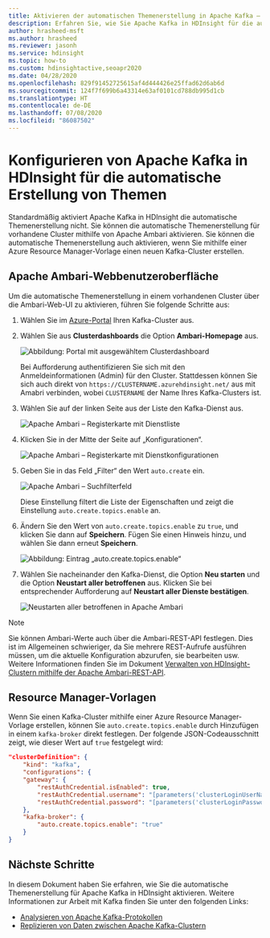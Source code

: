 ```yaml
---
title: Aktivieren der automatischen Themenerstellung in Apache Kafka – Azure HDInsight
description: Erfahren Sie, wie Sie Apache Kafka in HDInsight für die automatische Erstellung von Themen konfigurieren. Sie können Kafka konfigurieren, indem Sie `auto.create.topics.enable` über Ambari auf TRUE festlegen. Dies können Sie auch während der Clustererstellung über PowerShell- oder Resource Manager-Vorlagen festlegen.
author: hrasheed-msft
ms.author: hrasheed
ms.reviewer: jasonh
ms.service: hdinsight
ms.topic: how-to
ms.custom: hdinsightactive,seoapr2020
ms.date: 04/28/2020
ms.openlocfilehash: 829f91452725615af4d444426e25ffad62d6ab6d
ms.sourcegitcommit: 124f7f699b6a43314e63af0101cd788db995d1cb
ms.translationtype: HT
ms.contentlocale: de-DE
ms.lasthandoff: 07/08/2020
ms.locfileid: "86087502"
---
```

# <a name="how-to-configure-apache-kafka-on-hdinsight-to-automatically-create-topics"></a>Konfigurieren von Apache Kafka in HDInsight für die automatische Erstellung von Themen

Standardmäßig aktiviert Apache Kafka in HDInsight die automatische Themenerstellung nicht. Sie können die automatische Themenerstellung für vorhandene Cluster mithilfe von Apache Ambari aktivieren. Sie können die automatische Themenerstellung auch aktivieren, wenn Sie mithilfe einer Azure Resource Manager-Vorlage einen neuen Kafka-Cluster erstellen.

## <a name="apache-ambari-web-ui"></a>Apache Ambari-Webbenutzeroberfläche

Um die automatische Themenerstellung in einem vorhandenen Cluster über die Ambari-Web-UI zu aktivieren, führen Sie folgende Schritte aus:

1. Wählen Sie im [Azure-Portal](https://portal.azure.com) Ihren Kafka-Cluster aus.

1. Wählen Sie aus **Clusterdashboards** die Option **Ambari-Homepage** aus.

    ![Abbildung: Portal mit ausgewähltem Clusterdashboard](./media/apache-kafka-auto-create-topics/azure-portal-cluster-dashboard-ambari.png)

    Bei Aufforderung authentifizieren Sie sich mit den Anmeldeinformationen (Admin) für den Cluster. Stattdessen können Sie sich auch direkt von `https://CLUSTERNAME.azurehdinsight.net/` aus mit Amabri verbinden, wobei `CLUSTERNAME` der Name Ihres Kafka-Clusters ist.

1. Wählen Sie auf der linken Seite aus der Liste den Kafka-Dienst aus.

    ![Apache Ambari – Registerkarte mit Dienstliste](./media/apache-kafka-auto-create-topics/hdinsight-service-list.png)

1. Klicken Sie in der Mitte der Seite auf „Konfigurationen“.

    ![Apache Ambari – Registerkarte mit Dienstkonfigurationen](./media/apache-kafka-auto-create-topics/hdinsight-service-config.png)

1. Geben Sie in das Feld „Filter“ den Wert `auto.create` ein.

    ![Apache Ambari – Suchfilterfeld](./media/apache-kafka-auto-create-topics/hdinsight-filter-field.png)

    Diese Einstellung filtert die Liste der Eigenschaften und zeigt die Einstellung `auto.create.topics.enable` an.

1. Ändern Sie den Wert von `auto.create.topics.enable` zu `true`, und klicken Sie dann auf **Speichern**. Fügen Sie einen Hinweis hinzu, und wählen Sie dann erneut **Speichern**.

    ![Abbildung: Eintrag „auto.create.topics.enable“](./media/apache-kafka-auto-create-topics/auto-create-topics-enable.png)

1. Wählen Sie nacheinander den Kafka-Dienst, die Option __Neu starten__ und die Option __Neustart aller betroffenen__ aus. Klicken Sie bei entsprechender Aufforderung auf __Neustart aller Dienste bestätigen__.

    ![Neustarten aller betroffenen in Apache Ambari](./media/apache-kafka-auto-create-topics/restart-all-affected.png)

> [!NOTE]  
> Sie können Ambari-Werte auch über die Ambari-REST-API festlegen. Dies ist im Allgemeinen schwieriger, da Sie mehrere REST-Aufrufe ausführen müssen, um die aktuelle Konfiguration abzurufen, sie bearbeiten usw. Weitere Informationen finden Sie im Dokument [Verwalten von HDInsight-Clustern mithilfe der Apache Ambari-REST-API](../hdinsight-hadoop-manage-ambari-rest-api.md).

## <a name="resource-manager-templates"></a>Resource Manager-Vorlagen

Wenn Sie einen Kafka-Cluster mithilfe einer Azure Resource Manager-Vorlage erstellen, können Sie `auto.create.topics.enable` durch Hinzufügen in einem `kafka-broker` direkt festlegen. Der folgende JSON-Codeausschnitt zeigt, wie dieser Wert auf `true` festgelegt wird:

```json
"clusterDefinition": {
    "kind": "kafka",
    "configurations": {
    "gateway": {
        "restAuthCredential.isEnabled": true,
        "restAuthCredential.username": "[parameters('clusterLoginUserName')]",
        "restAuthCredential.password": "[parameters('clusterLoginPassword')]"
    },
    "kafka-broker": {
        "auto.create.topics.enable": "true"
    }
}
```

## <a name="next-steps"></a>Nächste Schritte

In diesem Dokument haben Sie erfahren, wie Sie die automatische Themenerstellung für Apache Kafka in HDInsight aktivieren. Weitere Informationen zur Arbeit mit Kafka finden Sie unter den folgenden Links:

* [Analysieren von Apache Kafka-Protokollen](apache-kafka-log-analytics-operations-management.md)
* [Replizieren von Daten zwischen Apache Kafka-Clustern](apache-kafka-mirroring.md)
